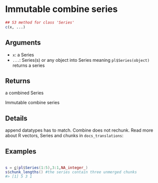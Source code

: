 # Immutable combine series

```r
## S3 method for class 'Series'
c(x, ...)
```

## Arguments

- `x`: a Series
- `...`: Series(s) or any object into Series meaning `pl$Series(object)` returns a series

## Returns

a combined Series

Immutable combine series

## Details

append datatypes has to match. Combine does not rechunk. Read more about R vectors, Series and chunks in `docs_translations`:

## Examples

<pre class='r-example'> <code> <span class='r-in'><span></span></span>
<span class='r-in'><span><span class='va'>s</span> <span class='op'>=</span> <span class='fu'><a href='https://rdrr.io/r/base/c.html'>c</a></span><span class='op'>(</span><span class='va'>pl</span><span class='op'>$</span><span class='fu'>Series</span><span class='op'>(</span><span class='fl'>1</span><span class='op'>:</span><span class='fl'>5</span><span class='op'>)</span>,<span class='fl'>3</span><span class='op'>:</span><span class='fl'>1</span>,<span class='cn'>NA_integer_</span><span class='op'>)</span></span></span>
<span class='r-in'><span><span class='va'>s</span><span class='op'>$</span><span class='fu'>chunk_lengths</span><span class='op'>(</span><span class='op'>)</span> <span class='co'>#the series contain three unmerged chunks</span></span></span>
<span class='r-out co'><span class='r-pr'>#&gt;</span> [1] 5 3 1</span>
 </code></pre>